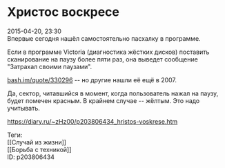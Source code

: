 Христос воскресе
=================

   
 2015-04-20, 23:30   
  Впервые сегодня нашёл самостоятельно пасхалку в программе.   
   
 Если в программе Victoria (диагностика жёстких дисков) поставить сканирование на паузу более пяти раз, она выведет сообщение "Затрахал своими паузами".   
   
  [bash.im/quote/330296](https://bash.im/quote/330296)  -- но другие нашли её ещё в 2007.   
   
 Да, сектор, читавшийся в момент, когда пользователь нажал на паузу, будет помечен красным. В крайнем случае -- жёлтым. Это надо учитывать.   
    
 <https://diary.ru/~zHz00/p203806434_hristos-voskrese.htm>   
   
 Теги:   
 [[Случай из жизни]]   
 [[Борьба с техникой]]   
 ID: p203806434